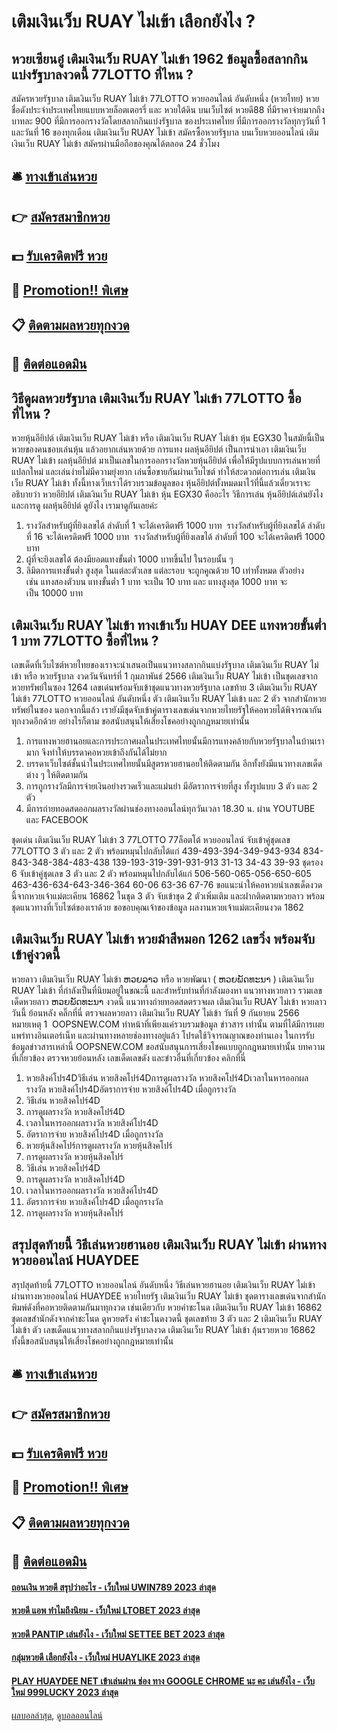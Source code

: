 # เติมเงินเว็บ RUAY ไม่เข้า เลือกยังไง ?
## หวยเซียนอู๋ เติมเงินเว็บ RUAY ไม่เข้า 1962 ข้อมูลซื้อสลากกินแบ่งรัฐบาลงวดนี้ 77LOTTO ที่ไหน ?
สมัครหวยรัฐบาล เติมเงินเว็บ RUAY ไม่เข้า 77LOTTO หวยออนไลน์ อันดับหนึ่ง (หวยไทย) หวยชื่อดังประจำประเทศไทยแบบหวยล็อตเตอรรี่ และ หวยใต้ดิน บนเว็บไซต์ หวยดี88 ที่มีราคาจ่ายมากถึงบาทละ 900 ที่มีการออกรางวัลโดยสลากกินแบ่งรัฐบาล ของประเทศไทย
ที่มีการออกรางวัลทุกๆวันที่ 1 และวันที่ 16 ของทุกเดือน เติมเงินเว็บ RUAY ไม่เข้า สมัครซื้อหวยรัฐบาล บนเว็บหวยออนไลน์ เติมเงินเว็บ RUAY ไม่เข้า สมัครผ่านมือถือของคุณได้ตลอด 24 ชั่วโมง

## 🛎 [ทางเข้าเล่นหวย](https://bit.ly/3BG5bNw)
## 👉 [สมัครสมาชิกหวย](https://bit.ly/3BG5bNw)
## 💵 [รับเครดิตฟรี หวย](https://bit.ly/3C3mvgS)
## 👑 [Promotion!! พิเศษ](https://bit.ly/3C3mvgS)
## 📋 [ติดตามผลหวยทุกงวด](https://bit.ly/3C3mvgS)
## 📱 [ติดต่อแอดมิน](https://bit.ly/3C3mvgS)

## วิธีดูผลหวยรัฐบาล เติมเงินเว็บ RUAY ไม่เข้า 77LOTTO ซื้อที่ไหน ?
หวยหุ้นอียิปต์ เติมเงินเว็บ RUAY ไม่เข้า หรือ เติมเงินเว็บ RUAY ไม่เข้า หุ้น EGX30 ในสมัยนี้เป็นหวยของคนชอบเล่นหุ้น แล้วอยากเล่นหวยด้วย การแทง ผลหุ้นอียิปต์ เป็นการนำเอา เติมเงินเว็บ RUAY ไม่เข้า ผลหุ้นอียิปต์ มาเป็นเลขในการออกรางวัลหวยหุ้นอียิปต์ เพื่อให้มีรูปแบบการเล่นหวยที่แปลกใหม่ และเล่นง่ายไม่มีความยุ่งยาก เล่นซื้อขายกันผ่านเว็บไซต์ ทำให้สะดวกต่อการเล่น เติมเงินเว็บ RUAY ไม่เข้า ทั้งนี้ทางเว็บเราได้รวบรวมข้อมูลของ หุ้นอียิปต์ทั้งหมดมาไว้ที่นี้แล้วเดี๋ยวเราจะอธิบายว่า หวยอียิปต์ เติมเงินเว็บ RUAY ไม่เข้า หุ้น EGX30 คืออะไร วิธีการเล่น หุ้นอียิปต์เล่นยังไง และการดู ผลหุ้นอียิปต์ ดูยังไง เรามาดูกันเลยค่ะ
1. รางวัลสำหรับผู้ที่ยิงเลขได้ ลำดับที่ 1 จะได้เครดิตฟรี 1000 บาท  รางวัลสำหรับผู้ที่ยิงเลขได้ ลำดับที่ 16 จะได้เครดิตฟรี 1000 บาท  รางวัลสำหรับผู้ที่ยิงเลขได้ ลำดับที่ 100 จะได้เครดิตฟรี 1000 บาท
2. ผู้ที่จะยิงเลขได้ ต้องมียอดแทงขั้นต่ำ 1000 บาทขึ้นไป ในรอบนั้น ๆ
3. ลิมิตการแทงขั้นต่ำ สูงสุด ในแต่ละตัวเลข แต่ละรอบ จะถูกคูณด้วย 10 เท่าทั้งหมด ตัวอย่างเช่น แทงสองตัวบน แทงขั้นต่ำ 1 บาท จะเป็น 10 บาท และ แทงสูงสุด 1000 บาท จะเป็น 10000 บาท

## เติมเงินเว็บ RUAY ไม่เข้า ทางเข้าเว็บ HUAY DEE แทงหวยขั้นต่ำ 1 บาท 77LOTTO ซื้อที่ไหน ?
เลขเด็ดที่เว็บไซต์หวยไทยของเราจะนำเสนอเป็นแนวทางสลากกินแบ่งรัฐบาล เติมเงินเว็บ RUAY ไม่เข้า หรือ หวยรัฐบาล งวดวันจันทร์ที่ 1 กุมภาพันธ์ 2566 เติมเงินเว็บ RUAY ไม่เข้า เป็นชุดเลขจาก หวยทรัพย์ในซอง 1264 เลขเด่นพร้อมจับเข้าชุดแนวทางหวยรัฐบาล เลขท้าย 3 เติมเงินเว็บ RUAY ไม่เข้า 77LOTTO หวยออนไลน์ อันดับหนึ่ง ตัว เติมเงินเว็บ RUAY ไม่เข้า และ 2 ตัว จากสำนักหวยทรัพย์ในซอง นอกจากนี้แล้ว เรายังมีชุดจับเข้าคู่ตารางเลขเด่นจากหวยไทยรัฐให้คอหวยได้พิจารณากันทุกงวดอีกด้วย อย่างไรก็ตาม ขอสนับสนุนให้เสี่ยงโชคอย่างถูกกฎหมายเท่านั้น
1. การแทงหวยฮานอยและการประกาศผลในประเทศไทยนั้นมีการแทงคล้ายกับหวยรัฐบาลในบ้านเรามาก จึงทำให้บรรดาคอหวยเข้าถึงกันได้ไม่ยาก
2. บรรดาเว็บไซต์ชั้นนำในประเทศไทยนั้นมีสูตรหวยฮานอยให้ติดตามกัน อีกทั้งยังมีแนวทางเลขเด็ดต่าง ๆ ให้ติดตามกัน
3. การถูกรางวัลมีการจ่ายเงินอย่างรวดเร็วและแม่นยำ มีอัตราการจ่ายที่สูง ทั้งรูปแบบ 3 ตัว และ 2 ตัว
4. มีการถ่ายทอดสดออกผลรางวัลผ่านช่องทางออนไลน์ทุกวันเวลา 18.30 น. ผ่าน YOUTUBE และ FACEBOOK

ชุดเด่น เติมเงินเว็บ RUAY ไม่เข้า 3 77LOTTO 77ล็อตโต้ หวยออนไลน์ จับเข้าคู่ชุดเลข 77LOTTO 3 ตัว และ 2 ตัว พร้อมหมุนไปกลับได้แก่
439-493-394-349-943-934
834-843-348-384-483-438
139-193-319-391-931-913
31-13
34-43
39-93
ชุดรอง 6 จับเข้าคู่ชุดเลข 3 ตัว และ 2 ตัว พร้อมหมุนไปกลับได้แก่
506-560-065-056-650-605
463-436-634-643-346-364
60-06
63-36
67-76
ขอแนะนำให้คอหวยนำเลขเด็ดงวดนี้จากหวยเจ้าแม่ตะเคียน 16862 ในชุด 3 ตัว จับเข้าชุด 2 ตัวเพิ่มเติม และฝากติดตามหวยลาว พร้อมชุดแนวทางที่เว็บไซต์ของเราด้วย
ขอขอบคุณเจ้าของข้อมูล
ผลงานหวยเจ้าแม่ตะเคียนงวด 1862


## เติมเงินเว็บ RUAY ไม่เข้า หวยม้าสีหมอก 1262 เลขวิ่ง พร้อมจับเข้าคู่งวดนี้
หวยลาว เติมเงินเว็บ RUAY ไม่เข้า ຫວຍລາວ หรือ หวยพัฒนา ( ຫວຍພັດທະນາ ) เติมเงินเว็บ RUAY ไม่เข้า ที่กำลังเป็นที่นิยมอยู่ในขณะนี้ และสำหรับท่านที่กำลังมองหา แนวทางหวยลาว รวมเลขเด็ดหวยลาว ຫວຍພັດທະນາ งวดนี้
 แนวทางถ่ายทอดสดตรวจผล เติมเงินเว็บ RUAY ไม่เข้า หวยลาว วันนี้ ย้อนหลัง คลิ๊กที่นี่ 
ตรวจผลหวยลาว เติมเงินเว็บ RUAY ไม่เข้า วันที่ 9 กันยายน 2566
หมายเหตุ 1  OOPSNEW.COM ทำหน้าที่เพียงแค่รวบรวมข้อมูล ข่าวสาร เท่านั้น ตามที่ได้มีการเผยแพร่ทางอินเตอร์เน็ท และผ่านทางหลายช่องทางอยู่แล้ว โปรดใช้วิจารณญาณของท่านเอง ในการรับข้อมูลข่าวสารเหล่านี้ OOPSNEW.COM ขอสนับสนุนการเสี่ยงโชคแบบถูกกฎหมายเท่านั้น
บทความที่เกี่ยวข้อง
ตรวจหวยย้อนหลัง เลขเด็ดเลขดัง และข่าวอื่นที่เกี่ยวข้อง คลิกที่นี่
1. หวยสิงค์โปร4Dวิธีเล่น หวยสิงคโปร์4Dการดูผลรางวัล หวยสิงคโปร์4Dเวลาในหารออกผลรางวัล หวยสิงค์โปร4Dอัตราการจ่าย หวยสิงค์โปร4D เมื่อถูกรางวัล
2. วิธีเล่น หวยสิงคโปร์4D
3. การดูผลรางวัล หวยสิงคโปร์4D
4. เวลาในหารออกผลรางวัล หวยสิงค์โปร4D
5. อัตราการจ่าย หวยสิงค์โปร4D เมื่อถูกรางวัล
6. หวยหุ้นสิงคโปร์การดูผลรางวัล หวยหุ้นสิงคโปร์
7. การดูผลรางวัล หวยหุ้นสิงคโปร์
8. วิธีเล่น หวยสิงคโปร์4D
9. การดูผลรางวัล หวยสิงคโปร์4D
10. เวลาในหารออกผลรางวัล หวยสิงค์โปร4D
11. อัตราการจ่าย หวยสิงค์โปร4D เมื่อถูกรางวัล
12. การดูผลรางวัล หวยหุ้นสิงคโปร์

## สรุปสุดท้ายนี้ วิธีเล่นหวยฮานอย เติมเงินเว็บ RUAY ไม่เข้า ผ่านทางหวยออนไลน์ HUAYDEE
สรุปสุดท้ายนี้ 77LOTTO หวยออนไลน์ อันดับหนึ่ง วิธีเล่นหวยฮานอย เติมเงินเว็บ RUAY ไม่เข้า ผ่านทางหวยออนไลน์ HUAYDEE หวยไทยรัฐ เติมเงินเว็บ RUAY ไม่เข้า ชุดตารางเลขเด่นจากสำนักพิมพ์ดังที่คอหวยติดตามกันมาทุกงวด เช่นเดียวกับ หวยคำชะโนด เติมเงินเว็บ RUAY ไม่เข้า 16862 ชุดเลขสำนักดังจากคำชะโนด ดูหวยตรัง คำชะโนดงวดนี้ ชุดเลขท้าย 3 ตัว และ 2 เติมเงินเว็บ RUAY ไม่เข้า ตัว เลขเด็ดแนวทางสลากกินแบ่งรัฐบาลงวด เติมเงินเว็บ RUAY ไม่เข้า ลุ้นรวยหวย 16862 ทั้งนี้ขอสนับสนุนให้เสี่ยงโชคอย่างถูกกฎหมายเท่านั้น

## 🛎 [ทางเข้าเล่นหวย](https://bit.ly/3BG5bNw)
## 👉 [สมัครสมาชิกหวย](https://bit.ly/3BG5bNw)
## 💵 [รับเครดิตฟรี หวย](https://bit.ly/3C3mvgS)
## 👑 [Promotion!! พิเศษ](https://bit.ly/3C3mvgS)
## 📋 [ติดตามผลหวยทุกงวด](https://bit.ly/3C3mvgS)
## 📱 [ติดต่อแอดมิน](https://bit.ly/3C3mvgS)

#### [ถอนเงิน หวยดี สรุปว่าอะไร - เว็บใหม่ UWIN789 2023 ล่าสุด](https://atom.io/themes/ถอนเงิน%20หวยดี%20สรุปว่าอะไร%20-%20เว็บใหม่%20uwin789%202023%20ล่าสุด)
#### [หวยดี แอพ ทำไมถึงนิยม - เว็บใหม่ LTOBET 2023 ล่าสุด](https://atom.io/themes/หวยดี%20แอพ%20ทำไมถึงนิยม%20-%20เว็บใหม่%20ltobet%202023%20ล่าสุด)
#### [หวยดี PANTIP เล่นยังไง - เว็บใหม่ SETTEE BET 2023 ล่าสุด](https://atom.io/themes/หวยดี%20pantip%20เล่นยังไง%20-%20เว็บใหม่%20settee%20bet%202023%20ล่าสุด)
#### [กลุ่มหวยดี เลือกยังไง - เว็บใหม่ HUAYLIKE 2023 ล่าสุด](https://atom.io/themes/กลุ่มหวยดี%20เลือกยังไง%20-%20เว็บใหม่%20huaylike%202023%20ล่าสุด)
#### [PLAY HUAYDEE NET เข้าเล่นผ่าน ช่อง ทาง GOOGLE CHROME นะ คะ เล่นยังไง - เว็บใหม่ 999LUCKY 2023 ล่าสุด](https://atom.io/themes/play%20huaydee%20net%20เข้าเล่นผ่าน%20ช่อง%20ทาง%20google%20chrome%20นะ%20คะ%20เล่นยังไง%20-%20เว็บใหม่%20999lucky%202023%20ล่าสุด)

[ผลบอลล่าสุด](https://siamsport.tv "ผลบอลล่าสุด"), [ดูบอลออนไลน์](https://siamsport.tv/ดูบอลสด "ดูบอลออนไลน์")